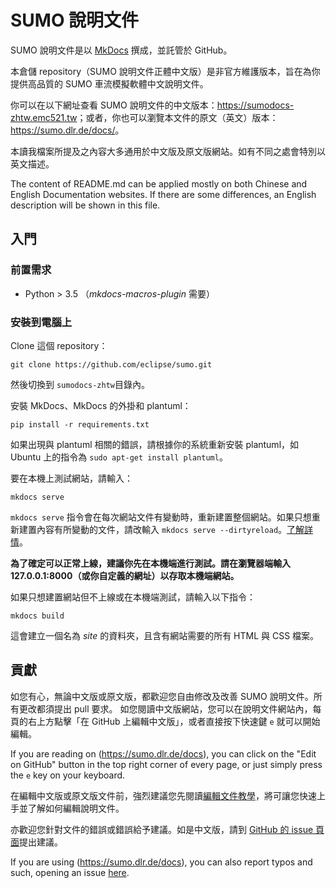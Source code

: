 # SUMO 說明文件

SUMO 說明文件是以 [MkDocs](https://www.mkdocs.org/) 撰成，並託管於 GitHub。

本倉儲 repository（SUMO 說明文件正體中文版）是非官方維護版本，旨在為你提供高品質的 SUMO 車流模擬軟體中文說明文件。

你可以在以下網址查看 SUMO 說明文件的中文版本：<https://sumodocs-zhtw.emc521.tw>；或者，你也可以瀏覽本文件的原文（英文）版本：<https://sumo.dlr.de/docs/>。

本讀我檔案所提及之內容大多通用於中文版及原文版網站。如有不同之處會特別以英文描述。

The content of README.md can be applied mostly on both Chinese and English Documentation websites. If there are some differences, an English description will be shown in this file.

## 入門

### 前置需求

- Python > 3.5 （*mkdocs-macros-plugin* 需要）

### 安裝到電腦上

Clone 這個 repository：

```
git clone https://github.com/eclipse/sumo.git
```

然後切換到 `sumodocs-zhtw`目錄內。

安裝 MkDocs、MkDocs 的外掛和 plantuml：

```
pip install -r requirements.txt
```

如果出現與 plantuml 相關的錯誤，請根據你的系統重新安裝 plantuml，如 Ubuntu 上的指令為 `sudo apt-get install plantuml`。

要在本機上測試網站，請輸入：

```
mkdocs serve
```

`mkdocs serve` 指令會在每次網站文件有變動時，重新建置整個網站。如果只想重新建置內容有所變動的文件，請改輸入 `mkdocs serve --dirtyreload`。[了解詳情](https://www.mkdocs.org/about/release-notes/#support-for-dirty-builds-990)。

**為了確定可以正常上線，建議你先在本機端進行測試。請在瀏覽器端輸入 127.0.0.1:8000（或你自定義的網址）以存取本機端網站。**

如果只想建置網站但不上線或在本機端測試，請輸入以下指令：

```
mkdocs build
```

這會建立一個名為 *site* 的資料夾，且含有網站需要的所有 HTML 與 CSS 檔案。

## 貢獻

如您有心，無論中文版或原文版，都歡迎您自由修改及改善 SUMO 說明文件。所有更改都須提出 pull 要求。
如您閱讀中文版網站，您可以在說明文件網站內，每頁的右上方點擊「在 GitHub 上編輯中文版」，或者直接按下快速鍵 `e` 就可以開始編輯。

If you are reading on (https://sumo.dlr.de/docs), you can click on the "Edit on GitHub" button in the top right corner of every page, or just simply press the `e` key on your keyboard.

在編輯中文版或原文版文件前，強烈建議您先閱讀[編輯文件教學](https://sumo.dlr.de/docs/Editing_Articles.html)，將可讓您快速上手並了解如何編輯說明文件。

亦歡迎您針對文件的錯誤或錯誤給予建議。如是中文版，請到 [GitHub 的 issue 頁面](https://github.com/45EMC521/sumodocs-zhtw/issues)提出建議。

If you are using (https://sumo.dlr.de/docs), you can also report typos and such, opening an issue [here](https://github.com/eclipse/sumo/issues).
